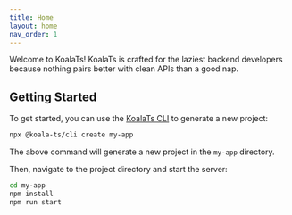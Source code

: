 ```yaml
---
title: Home
layout: home
nav_order: 1
---
```


Welcome to KoalaTs! KoalaTs is crafted for the laziest backend developers because nothing pairs better with clean APIs than a good nap.

## Getting Started

To get started, you can use the [KoalaTs CLI](https://www.npmjs.com/package/@koala-ts/cli) to generate a new project:

```bash
npx @koala-ts/cli create my-app
```
The above command will generate a new project in the `my-app` directory.

Then, navigate to the project directory and start the server:

```bash
cd my-app
npm install
npm run start
```
